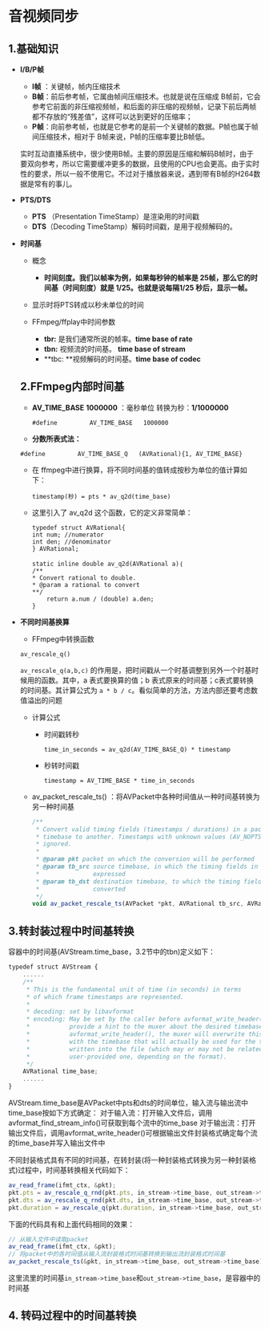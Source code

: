 # 音视频同步

## 1.基础知识

- **I/B/P帧**

  - **I帧** ：关键帧，帧内压缩技术
  - **B帧**：前后参考帧，它属由帧间压缩技术。也就是说在压缩成 B帧前，它会参考它前面的非压缩视频帧，和后面的非压缩的视频帧，记录下前后两帧都不存放的“残差值”，这样可以达到更好的压缩率；
  - **P帧**：向前参考帧，也就是它参考的是前一个关键帧的数据。P帧也属于帧间压缩技术，相对于 B帧来说，P帧的压缩率要比B帧低。

  ​       实时互动直播系统中，很少使用B帧。主要的原因是压缩和解码B帧时，由于要双向参考，所以它需要缓冲更多的数据，且使用的CPU也会更高。由于实时性的要求，所以一般不使用它。不过对于播放器来说，遇到带有B帧的H264数据是常有的事儿。

- **PTS/DTS**

  - **PTS** （Presentation TimeStamp）是渲染用的时间戳
  - **DTS**（Decoding TimeStamp）解码时间戳，是用于视频解码的。

- **时间基**

  - 概念

    - **时间刻度。我们以帧率为例，如果每秒钟的帧率是 25帧，那么它的时间基（时间刻度）就是 1/25。也就是说每隔1/25 秒后，显示一帧。**

  - 显示时将PTS转成以秒未单位的时间

  - FFmpeg/ffplay中时间参数

    - **tbr:** 是我们通常所说的帧率。**time base of rate**
    - **tbn:** 视频流的时间基。 **time base of stream**
    - **tbc: **视频解码的时间基。**time base of codec**
  
  ##  2.**FFmpeg内部时间基**
  
  - **AV_TIME_BASE** **1000000** ：毫秒单位 转换为秒：**1/1000000**
  
    ```
    #define         AV_TIME_BASE   1000000
    ```
  
  -  **分数所表式法：**
  
    ```
    #define         AV_TIME_BASE_Q   (AVRational){1, AV_TIME_BASE}
    ```
    
  - 在 ffmpeg中进行换算，将不同时间基的值转成按秒为单位的值计算如下：
  
    ```
    timestamp(秒) = pts * av_q2d(time_base)
    ```
  
  - 这里引入了 av_q2d 这个函数，它的定义非常简单：
  
    ```
    typedef struct AVRational{
    int num; //numerator
    int den; //denominator
    } AVRational;
    
    static inline double av_q2d(AVRational a)｛
    /**
    * Convert rational to double.
    * @param a rational to convert
    **/
        return a.num / (double) a.den;
    }
    ```
  
- **不同时间基换算**

  -  FFmpeg中转换函数

    ```
    av_rescale_q()
    ```

    `av_rescale_q(a,b,c)` 的作用是，把时间戳从一个时基调整到另外一个时基时候用的函数。其中，a 表式要换算的值；b 表式原来的时间基；c表式要转换的时间基。其计算公式为 `a * b / c`。看似简单的方法，方法内部还要考虑数值溢出的问题

  -  计算公式
  
     -  时间戳转秒
  
        ```
        time_in_seconds = av_q2d(AV_TIME_BASE_Q) * timestamp
        ```
  
     - 秒转时间戳
  
       ```
       timestamp = AV_TIME_BASE * time_in_seconds
       ```
  
  
  - av_packet_rescale_ts() ：将AVPacket中各种时间值从一种时间基转换为另一种时间基
  
    ```javascript
    /**
     * Convert valid timing fields (timestamps / durations) in a packet from one
     * timebase to another. Timestamps with unknown values (AV_NOPTS_VALUE) will be
     * ignored.
     *
     * @param pkt packet on which the conversion will be performed
     * @param tb_src source timebase, in which the timing fields in pkt are
     *               expressed
     * @param tb_dst destination timebase, to which the timing fields will be
     *               converted
     */
    void av_packet_rescale_ts(AVPacket *pkt, AVRational tb_src, AVRational tb_dst);
    ```

## 3.转封装过程中时间基转换

容器中的时间基(AVStream.time_base，3.2节中的tbn)定义如下：

```javascript
typedef struct AVStream {
    ......
    /**
     * This is the fundamental unit of time (in seconds) in terms
     * of which frame timestamps are represented.
     *
     * decoding: set by libavformat
     * encoding: May be set by the caller before avformat_write_header() to
     *           provide a hint to the muxer about the desired timebase. In
     *           avformat_write_header(), the muxer will overwrite this field
     *           with the timebase that will actually be used for the timestamps
     *           written into the file (which may or may not be related to the
     *           user-provided one, depending on the format).
     */
    AVRational time_base;
    ......
}
```

AVStream.time_base是AVPacket中pts和dts的时间单位，输入流与输出流中time_base按如下方式确定： 对于输入流：打开输入文件后，调用avformat_find_stream_info()可获取到每个流中的time_base 对于输出流：打开输出文件后，调用avformat_write_header()可根据输出文件封装格式确定每个流的time_base并写入输出文件中

不同封装格式具有不同的时间基，在转封装(将一种封装格式转换为另一种封装格式)过程中，时间基转换相关代码如下：

```javascript
av_read_frame(ifmt_ctx, &pkt);
pkt.pts = av_rescale_q_rnd(pkt.pts, in_stream->time_base, out_stream->time_base, AV_ROUND_NEAR_INF|AV_ROUND_PASS_MINMAX);
pkt.dts = av_rescale_q_rnd(pkt.dts, in_stream->time_base, out_stream->time_base, AV_ROUND_NEAR_INF|AV_ROUND_PASS_MINMAX);
pkt.duration = av_rescale_q(pkt.duration, in_stream->time_base, out_stream->time_base);
```

下面的代码具有和上面代码相同的效果：

```javascript
// 从输入文件中读取packet
av_read_frame(ifmt_ctx, &pkt);
// 将packet中的各时间值从输入流封装格式时间基转换到输出流封装格式时间基
av_packet_rescale_ts(&pkt, in_stream->time_base, out_stream->time_base);
```

这里流里的时间基`in_stream->time_base`和`out_stream->time_base`，是容器中的时间基

## 4. 转码过程中的时间基转换

